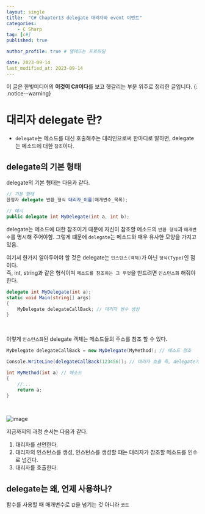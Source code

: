 ```yaml
---
layout: single
title:  "C# Chapter13 delegate 대리자와 event 이벤트"
categories: 
    - C Sharp
tag: [c#]
published: true

author_profile: true # 옆에뜨는 프로파일

date: 2023-09-14
last_modified_at: 2023-09-14
---
```

<!-- 
{: .notice--warning} // 알림 강조
{: .notice--success} // 초록색 강조
{: .notice--danger } // 초록색 강조
{: .notice--info}
{: .notice--primary}
{: .notice}

{: .H1-font}         // 제목 색
<span style="color:Skyblue"> 색 넣기 </span>
<br/> 한줄 내리기
 -->

이 글은 한빛미디어의 **이것이 C#이다**를 보고 헷갈리는 부분 위주로 정리한 글입니다.
{: .notice--warning}

# 대리자 delegate 란?
- `delegate`는 메소드를 대신 호출해주는 대리인으로써 한마디로 말하면, 
delegate는 메소드에 대한 `참조`이다.

## delegate의 기본 형태
delegate의 기본 형태는 다음과 같다.
```c#
// 기본 형태
한정자 delegate 반환_형식 대리자_이름(매개변수_목록);

// 예시
public delegate int MyDelegate(int a, int b);
```

delegate는 메소드에 대한 참조이기 때문에 자신이 참조할 메소드의 `반환 형식`과 `매개변수`를 명시해 주어야함.
그렇게 떄문에 `delegate`는 메소드와 매우 유사한 모양을 가지고 있음.

여기서 한가지 알아두어야 할 것은 delegate는 `인스턴스(객체)`가 아닌 `형식(Type)`인 점이다. <br>
즉, int, string과 같은 형식이며 `메소드를 참조하는 그 무엇`을 만드려면 `인스턴스화` 해줘야한다.
```c#
delegate int MyDelegate(int a); 
static void Main(string[] args)
{
    MyDelegate delegateCallBack; // 대리자 변수 생성
}
```
<br>


이렇게 `인스턴스화`된 delegate 객체는 메소드들의 주소를 참조 할 수 있다.

```c#
MyDelegate delegateCallBack = new MyDelegate(MyMethod); // 메소드 참조

Console.WriteLine(delegateCallBack(123456)); // 대리자 호출 즉, delegate가 참조하는 함수 실행 // 123456

int MyMethod(int a) // 메소드
{
    //...
    return a;
}
```
<br>

![image](https://github.com/novicehog/comments/assets/131991619/e765c271-97f5-462d-a014-f09e6a724e54)

지금까지의 과정 순서는 다음과 같다.
1. 대리자를 선언한다.
2. 대리자의 인스턴스를 생성, 인스턴스를 생성할 떄는 대리자가 참조할 메소드를 인수로 넘긴다.
3. 대리자를 호출한다.


## delegate는 왜, 언제 사용하나?
함수를 사용할 때 매개변수로 `값`을 넘기는 것 아니라 `코드`

